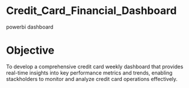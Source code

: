 # Credit_Card_Financial_Dashboard
powerbi dashboard


# Objective
To develop a comprehensive credit card weekly dashboard that provides real-time insights into key performance metrics and trends, 
enabling stackholders to monitor and analyze credit card operations effectively. 
